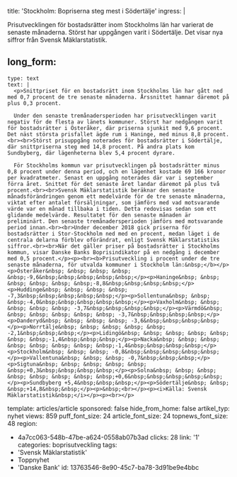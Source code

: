 title: 'Stockholm: Bopriserna steg mest i Södertälje'
ingress: |
  <p>Prisutvecklingen för bostadsrätter inom Stockholms län har varierat de senaste månaderna. Störst har uppgången varit i Södertälje. Det visar nya siffror från Svensk Mäklarstatistik.
  </p>
  
long_form:
  -
    type: text
    text: |
      <p>Snittpriset för en bostadsrätt inom Stockholms län har gått ned med 0,7 procent de tre senaste månaderna. Årssnittet hamnar däremot på plus 0,3 procent.  
      
      Under den senaste tremånadersperioden har prisutvecklingen varit negativ för de flesta av länets kommuner. Störst har nedgången varit för bostadsrätter i Österåker, där priserna sjunkit med 9,6 procent. Det näst största prisfallet ägde rum i Haninge, med minus 8,8 procent. <br><br>Störst prisuppgång noterades för bostadsrätter i Södertälje, där snittpriserna steg med 14,8 procent. På andra plats kom Sundbyberg, där lägenheterna blev 5,4 procent dyrare.  
      
      För Stockholms kommun var prisutvecklingen på bostadsrätter minus 0,8 procent under denna period, och en lägenhet kostade 69 166 kronor per kvadratmeter. Senast en uppgång noterades där var i september förra året. Snittet för det senaste året landar däremot på plus två procent.<br><br>Svensk Mäklarstatistik beräknar den senaste månadsförändringen genom ett medelvärde för de tre senaste månaderna, viktat efter antalet försäljningar, som jämförs med vad motsvarande värde var en månad tillbaka i tiden. Detta redovisas sedan som ett glidande medelvärde. Resultatet för den senaste månaden är preliminärt. Den senaste tremånadersperioden jämförs med motsvarande period innan.<br><br>Under december 2018 gick priserna för bostadsrätter i Stor-Stockholm ned med en procent, medan läget i de centrala delarna förblev oförändrat, enligt Svensk Mäklarstatistiks siffror.<br><br>När det gäller priser på bostadsrätter i Stockholms kommun, visar Danske Banks Boprisindikator på en nedgång i december med 0,5 procent.</p><p><br><b>Prisutveckling i procent under de tre senaste månaderna, för utvalda kommuner i Stockholm län:&nbsp;</b></p><p>Österåker&nbsp; &nbsp; &nbsp; &nbsp; &nbsp;-9,6&nbsp;&nbsp;&nbsp;&nbsp;&nbsp;</p><p>Haninge&nbsp; &nbsp; &nbsp; &nbsp; &nbsp; &nbsp;-8,8&nbsp;&nbsp;&nbsp;&nbsp;</p><p>Huddinge&nbsp; &nbsp; &nbsp; &nbsp; -7,3&nbsp;&nbsp;&nbsp;&nbsp;&nbsp;</p><p>Sollentuna&nbsp; &nbsp; &nbsp;-4,0&nbsp;&nbsp;&nbsp;&nbsp;&nbsp;</p><p>Vaxholm&nbsp; &nbsp; &nbsp; &nbsp; &nbsp; -3,7&nbsp;&nbsp;&nbsp;&nbsp;</p><p>Värmdö&nbsp; &nbsp; &nbsp; &nbsp; &nbsp; &nbsp; -3,7&nbsp;&nbsp;&nbsp;&nbsp;</p><p>Danderyd&nbsp; &nbsp; &nbsp; &nbsp; -3,6&nbsp;&nbsp;&nbsp;&nbsp;</p><p>Norrtälje&nbsp; &nbsp; &nbsp; &nbsp; &nbsp; -2,1&nbsp;&nbsp;&nbsp;</p><p>Lidingö&nbsp; &nbsp; &nbsp; &nbsp; &nbsp; &nbsp; &nbsp;-1,4&nbsp;&nbsp;&nbsp;</p><p>Nacka&nbsp; &nbsp; &nbsp; &nbsp; &nbsp; &nbsp; &nbsp; &nbsp;-1,4&nbsp;&nbsp;&nbsp;&nbsp;</p><p>Stockholm&nbsp; &nbsp; &nbsp; -0,8&nbsp;&nbsp;&nbsp;&nbsp;&nbsp;</p><p>Vallentuna&nbsp; &nbsp; &nbsp; -0,7&nbsp;&nbsp;&nbsp;</p><p>Sigtuna&nbsp; &nbsp; &nbsp; &nbsp; &nbsp; &nbsp;+0,3&nbsp;&nbsp;&nbsp;&nbsp;</p><p>Solna&nbsp; &nbsp; &nbsp; &nbsp; &nbsp; &nbsp; &nbsp; &nbsp;+0,6&nbsp;&nbsp;&nbsp;&nbsp;&nbsp;</p><p>Sundbyberg +5,4&nbsp;&nbsp;&nbsp;</p><p>Södertälje&nbsp; &nbsp; &nbsp;+14,8&nbsp;&nbsp;</p><p>&nbsp;<br></p><p><i>Källa: Svensk Mäklarstatistik&nbsp;</i></p><p><br></p>
      
template: articles/article
sponsored: false
hide_from_home: false
artikel_typ: nyhet
views: 859
puff_font_size: 24
article_font_size: 24
topnews_font_size: 48
region:
  - 4a7cc063-548b-47be-a624-0558ab07b3ad
clicks: 28
link: '1'
categories: boprisutveckling
tags:
  - 'Svensk Mäklarstatistik'
  - Toppnyhet
  - 'Danske Bank'
id: 13763546-8e90-45c7-ba78-3d91be9e4bbc
